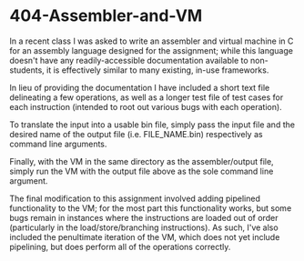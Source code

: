 # 404-Assembler-and-VM

In a recent class I was asked to write an assembler and virtual machine in C for an assembly language designed for the assignment; while this language doesn't have any readily-accessible documentation available to non-students, it is effectively similar to many existing, in-use frameworks.

In lieu of providing the documentation I have included a short text file delineating a few operations, as well as a longer test file of test cases for each instruction (intended to root out various bugs with each operation).

To translate the input into a usable bin file, simply pass the input file and the desired name of the output file (i.e. FILE_NAME.bin) respectively as command line arguments.

Finally, with the VM in the same directory as the assembler/output file, simply run the VM with the output file above as the sole command line argument.

The final modification to this assignment involved adding pipelined functionality to the VM; for the most part this functionality works, but some bugs remain in instances where the instructions are loaded out of order (particularly in the load/store/branching instructions). As such, I've also included the penultimate iteration of the VM, which does not yet include pipelining, but does perform all of the operations correctly.
